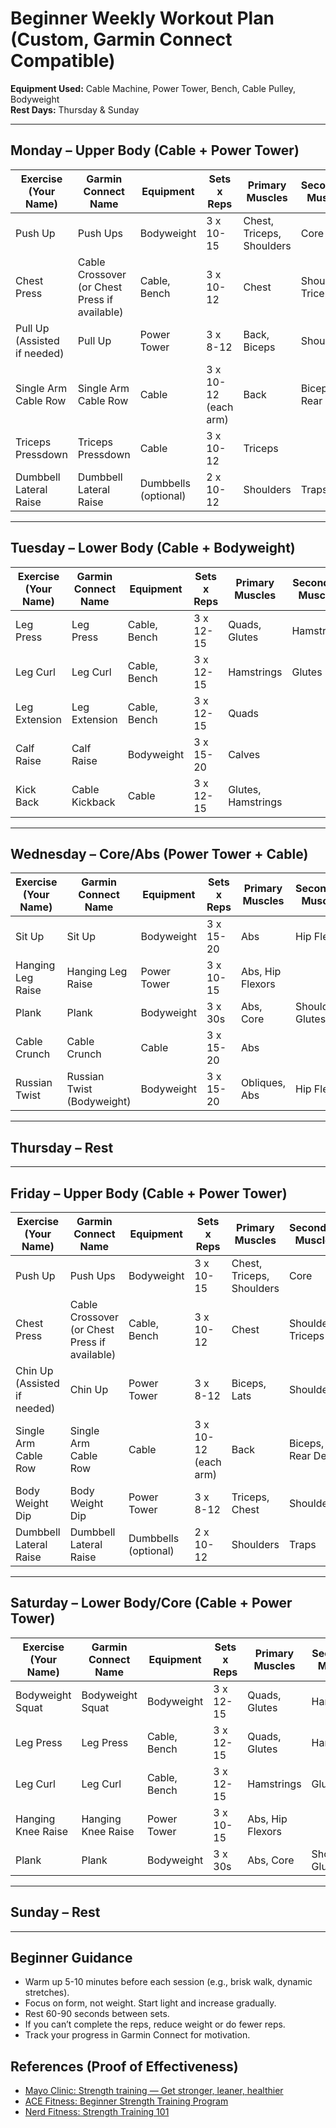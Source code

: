 # Beginner Weekly Workout Plan (Custom, Garmin Connect Compatible)

**Equipment Used:** Cable Machine, Power Tower, Bench, Cable Pulley, Bodyweight  
**Rest Days:** Thursday & Sunday

---

## Monday – Upper Body (Cable + Power Tower)

<!--
Reasoning:
- Compound movements (Push Up, Chest Press, Pull Up, Single Arm Cable Row) target all major upper body muscle groups for balanced strength and muscle growth.
- Push/pull balance ensures both pressing and pulling muscles are trained.
- Triceps Pressdown and Lateral Raise provide accessory work for arms and shoulders.
- Exercises utilize both cable machine and Power Tower for equipment variety and progression.
- All choices are beginner-friendly, progressive, and mapped to Garmin Connect for easy tracking.
References: ACE Fitness, Mayo Clinic, Nerd Fitness.
-->
| Exercise (Your Name)         | Garmin Connect Name         | Equipment         | Sets x Reps | Primary Muscles         | Secondary Muscles      |
|-----------------------------|----------------------------|-------------------|-------------|-------------------------|------------------------|
| Push Up                     | Push Ups                   | Bodyweight        | 3 x 10-15   | Chest, Triceps, Shoulders| Core                   |
| Chest Press                 | Cable Crossover (or Chest Press if available) | Cable, Bench | 3 x 10-12   | Chest                   | Shoulders, Triceps     |
| Pull Up (Assisted if needed)| Pull Up                    | Power Tower       | 3 x 8-12    | Back, Biceps            | Shoulders              |
| Single Arm Cable Row        | Single Arm Cable Row       | Cable             | 3 x 10-12 (each arm)   | Back                    | Biceps, Rear Delts     |
| Triceps Pressdown           | Triceps Pressdown          | Cable             | 3 x 10-12   | Triceps                 |                        |
| Dumbbell Lateral Raise      | Dumbbell Lateral Raise     | Dumbbells (optional) | 2 x 10-12   | Shoulders               | Traps                  |

---

## Tuesday – Lower Body (Cable + Bodyweight)

<!--
Reasoning:
- Compound and isolation movements (Leg Press, Leg Curl, Leg Extension) target all major lower body muscle groups for balanced strength and muscle growth.
- Calf Raise ensures calves are not neglected, supporting ankle and knee health.
- Cable Kickback adds glute and hamstring focus, improving posterior chain strength.
- Exercises use both cable machine and bodyweight for variety and progression.
- All choices are beginner-friendly, progressive, and mapped to Garmin Connect for easy tracking.
References: ACE Fitness, Mayo Clinic, Nerd Fitness.
-->
| Exercise (Your Name)         | Garmin Connect Name         | Equipment         | Sets x Reps | Primary Muscles         | Secondary Muscles      |
|-----------------------------|----------------------------|-------------------|-------------|-------------------------|------------------------|
| Leg Press                    | Leg Press                  | Cable, Bench      | 3 x 12-15   | Quads, Glutes           | Hamstrings             |
| Leg Curl                     | Leg Curl                   | Cable, Bench      | 3 x 12-15   | Hamstrings              | Glutes                 |
| Leg Extension                | Leg Extension              | Cable, Bench      | 3 x 12-15   | Quads                   |                        |
| Calf Raise                   | Calf Raise                 | Bodyweight        | 3 x 15-20   | Calves                  |                        |
| Kick Back                    | Cable Kickback             | Cable             | 3 x 12-15   | Glutes, Hamstrings      |                        |

---

## Wednesday – Core/Abs (Power Tower + Cable)

<!--
Reasoning:
- Core and abs exercises (Sit Up, Hanging Leg Raise, Plank, Cable Crunch, Russian Twist) target all major core muscle groups for stability, posture, and injury prevention.
- Hanging Leg Raise and Cable Crunch provide both vertical and horizontal core challenges.
- Russian Twist adds rotational core work, important for functional strength.
- Exercises use Power Tower, cable, and bodyweight for variety and progression.
- All choices are beginner-friendly, progressive, and mapped to Garmin Connect for easy tracking.
References: ACE Fitness, Mayo Clinic, Nerd Fitness.
-->
| Exercise (Your Name)         | Garmin Connect Name         | Equipment         | Sets x Reps | Primary Muscles         | Secondary Muscles      |
|-----------------------------|----------------------------|-------------------|-------------|-------------------------|------------------------|
| Sit Up                       | Sit Up                     | Bodyweight        | 3 x 15-20   | Abs                     | Hip Flexors            |
| Hanging Leg Raise            | Hanging Leg Raise          | Power Tower       | 3 x 10-15   | Abs, Hip Flexors        |                        |
| Plank                        | Plank                      | Bodyweight        | 3 x 30s     | Abs, Core               | Shoulders, Glutes      |
| Cable Crunch                 | Cable Crunch               | Cable             | 3 x 15-20   | Abs                     |                        |
| Russian Twist                | Russian Twist (Bodyweight) | Bodyweight        | 3 x 15-20   | Obliques, Abs           | Hip Flexors            |

---

## Thursday – Rest

---

## Friday – Upper Body (Cable + Power Tower)

<!--
Reasoning:
- Compound and accessory movements (Push Up, Chest Press, Chin Up, Single Arm Cable Row, Body Weight Dip, Lateral Raise) ensure all upper body muscle groups are trained with both push and pull focus.
- Chin Up and Body Weight Dip add variety to pulling and pushing, using the Power Tower for vertical movement patterns.
- Single Arm Cable Row continues to address back and arm strength, correcting imbalances.
- Lateral Raise is included for shoulder development.
- Exercises use both cable machine and Power Tower for equipment variety and progression.
- All choices are beginner-friendly, progressive, and mapped to Garmin Connect for easy tracking.
References: ACE Fitness, Mayo Clinic, Nerd Fitness.
-->
| Exercise (Your Name)         | Garmin Connect Name         | Equipment         | Sets x Reps | Primary Muscles         | Secondary Muscles      |
|-----------------------------|----------------------------|-------------------|-------------|-------------------------|------------------------|
| Push Up                     | Push Ups                   | Bodyweight        | 3 x 10-15   | Chest, Triceps, Shoulders| Core                   |
| Chest Press                 | Cable Crossover (or Chest Press if available) | Cable, Bench | 3 x 10-12   | Chest                   | Shoulders, Triceps     |
| Chin Up (Assisted if needed)| Chin Up                    | Power Tower       | 3 x 8-12    | Biceps, Lats            | Shoulders              |
| Single Arm Cable Row        | Single Arm Cable Row       | Cable             | 3 x 10-12 (each arm)   | Back                    | Biceps, Rear Delts     |
| Body Weight Dip             | Body Weight Dip            | Power Tower       | 3 x 8-12    | Triceps, Chest          | Shoulders              |
| Dumbbell Lateral Raise      | Dumbbell Lateral Raise     | Dumbbells (optional) | 2 x 10-12   | Shoulders               | Traps                  |

---

## Saturday – Lower Body/Core (Cable + Power Tower)

<!--
Reasoning:
- Compound and accessory movements (Bodyweight Squat, Leg Press, Leg Curl, Hanging Knee Raise, Plank) target all major lower body and core muscle groups for strength, stability, and balance.
- Hanging Knee Raise and Plank ensure core is trained with both dynamic and static work.
- Exercises use both cable machine, Power Tower, and bodyweight for variety and progression.
- All choices are beginner-friendly, progressive, and mapped to Garmin Connect for easy tracking.
References: ACE Fitness, Mayo Clinic, Nerd Fitness.
-->
| Exercise (Your Name)         | Garmin Connect Name         | Equipment         | Sets x Reps | Primary Muscles         | Secondary Muscles      |
|-----------------------------|----------------------------|-------------------|-------------|-------------------------|------------------------|
| Bodyweight Squat             | Bodyweight Squat           | Bodyweight        | 3 x 12-15   | Quads, Glutes           | Hamstrings             |
| Leg Press                    | Leg Press                  | Cable, Bench      | 3 x 12-15   | Quads, Glutes           | Hamstrings             |
| Leg Curl                     | Leg Curl                   | Cable, Bench      | 3 x 12-15   | Hamstrings              | Glutes                 |
| Hanging Knee Raise           | Hanging Knee Raise          | Power Tower       | 3 x 10-15   | Abs, Hip Flexors        |                        |
| Plank                        | Plank                      | Bodyweight        | 3 x 30s     | Abs, Core               | Shoulders, Glutes      |

---

## Sunday – Rest

---

## Beginner Guidance
- Warm up 5-10 minutes before each session (e.g., brisk walk, dynamic stretches).
- Focus on form, not weight. Start light and increase gradually.
- Rest 60-90 seconds between sets.
- If you can’t complete the reps, reduce weight or do fewer reps.
- Track your progress in Garmin Connect for motivation.

## References (Proof of Effectiveness)
- [Mayo Clinic: Strength training — Get stronger, leaner, healthier](https://www.mayoclinic.org/healthy-lifestyle/fitness/in-depth/strength-training/art-20046670)
- [ACE Fitness: Beginner Strength Training Program](https://www.acefitness.org/resources/everyone/blog/6236/a-beginner-s-guide-to-strength-training/)
- [Nerd Fitness: Strength Training 101](https://www.nerdfitness.com/blog/strength-training-101/)
